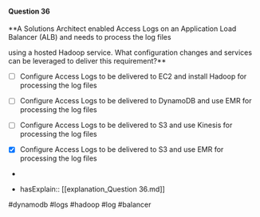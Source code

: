 #### Question  36


**A Solutions Architect enabled Access Logs on an Application Load Balancer (ALB) and needs to process the log files

using a hosted Hadoop service. What configuration changes and services can be leveraged to deliver this requirement?**


- [ ] Configure Access Logs to be delivered to EC2 and install Hadoop for processing the log files


- [ ] Configure Access Logs to be delivered to DynamoDB and use EMR for processing the log files


- [ ] Configure Access Logs to be delivered to S3 and use Kinesis for processing the log files


- [x] Configure Access Logs to be delivered to S3 and use EMR for processing the log files


*

- hasExplain:: [[explanation_Question  36.md]]

#dynamodb #logs #hadoop #log #balancer 